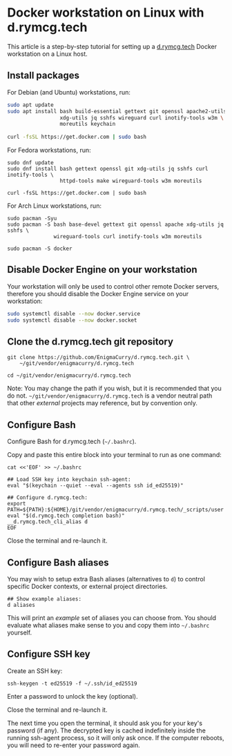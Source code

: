 # Docker workstation on Linux with d.rymcg.tech

This article is a step-by-step tutorial for setting up a
[d.rymcg.tech](https://github.com/EnigmaCurry/d.rymcg.tech) Docker
workstation on a Linux host.

## Install packages

For Debian (and Ubuntu) workstations, run:

```bash
sudo apt update
sudo apt install bash build-essential gettext git openssl apache2-utils \
                 xdg-utils jq sshfs wireguard curl inotify-tools w3m \
                 moreutils keychain
                 
curl -fsSL https://get.docker.com | sudo bash
```

For Fedora workstations, run:

```
sudo dnf update
sudo dnf install bash gettext openssl git xdg-utils jq sshfs curl inotify-tools \
                 httpd-tools make wireguard-tools w3m moreutils

curl -fsSL https://get.docker.com | sudo bash
```

For Arch Linux workstations, run:

```
sudo pacman -Syu
sudo pacman -S bash base-devel gettext git openssl apache xdg-utils jq sshfs \
               wireguard-tools curl inotify-tools w3m moreutils

sudo pacman -S docker
```

## Disable Docker Engine on your workstation

Your workstation will only be used to control other remote Docker
servers, therefore you should disable the Docker Engine service on
your workstation:

```bash
sudo systemctl disable --now docker.service
sudo systemctl disable --now docker.socket
```

## Clone the d.rymcg.tech git repository

```
git clone https://github.com/EnigmaCurry/d.rymcg.tech.git \
    ~/git/vendor/enigmacurry/d.rymcg.tech

cd ~/git/vendor/enigmacurry/d.rymcg.tech
```

Note: You may change the path if you wish, but it is recommended that
you do not. `~/git/vendor/enigmacurry/d.rymcg.tech` is a vendor
neutral path that other *external* projects may reference, but by
convention only.

## Configure Bash

Configure Bash for d.rymcg.tech (`~/.bashrc`). 

Copy and paste this entire block into your terminal to run as one
command:

```
cat <<'EOF' >> ~/.bashrc

## Load SSH key into keychain ssh-agent:
eval "$(keychain --quiet --eval --agents ssh id_ed25519)"

## Configure d.rymcg.tech:
export PATH=${PATH}:${HOME}/git/vendor/enigmacurry/d.rymcg.tech/_scripts/user
eval "$(d.rymcg.tech completion bash)"
__d.rymcg.tech_cli_alias d
EOF
```

Close the terminal and re-launch it.

## Configure Bash aliases

You may wish to setup extra Bash aliases (alternatives to `d`) to
control specific Docker contexts, or external project directories.

```
## Show example aliases:
d aliases
```

This will print an *example* set of aliases you can choose from. You
should evaluate what aliases make sense to you and copy them into
`~/.bashrc` yourself.

## Configure SSH key

Create an SSH key:

```
ssh-keygen -t ed25519 -f ~/.ssh/id_ed25519
```

Enter a password to unlock the key (optional).

Close the terminal and re-launch it. 

The next time you open the terminal, it should ask you for your key's
password (if any). The decrypted key is cached indefinitely inside the
running ssh-agent process, so it will only ask once. If the computer
reboots, you will need to re-enter your password again.

